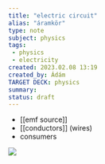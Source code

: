 ```yaml
---
title: "electric circuit"
alias: "áramkör"
type: note
subject: physics
tags:
 - physics
 - electricity
created: 2023.02.08 13:19
created_by: Ádám
TARGET DECK: physics
summary: 
status: draft 
---
```

- [[emf source]] 
- [[conductors]] (wires)
- consumers

![](https://haygot.s3.amazonaws.com/questions/454104_448602_ans_166edf6b5fc8413a9f5dc4bd0f9d5e68.jpg)